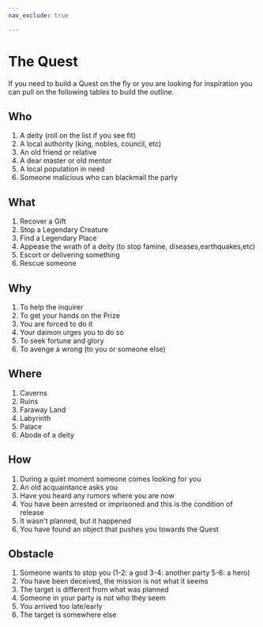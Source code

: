 ```yaml
---
nav_exclude: true

---
```


# The Quest

If you need to build a Quest on the fly or you are looking for inspiration you can pull on the following tables to build the outline.

## Who

1. A deity (roll on the list if you see fit)
2. A local authority (king, nobles, council, etc)
3. An old friend or relative
4. A dear master or old mentor
5. A local population in need
6. Someone malicious who can blackmail the party

## What

1. Recover a Gift
2. Stop a Legendary Creature
3. Find a Legendary Place
4. Appease the wrath of a deity (to stop famine, diseases,earthquakes,etc)
5. Escort or delivering something
6. Rescue someone

## Why

1. To help the inquirer
2. To get your hands on the Prize
3. You are forced to do it
4. Your daimon urges you to do so
5. To seek fortune and glory
6. To avenge a wrong (to you or someone else)

## Where

1. Caverns
2. Ruins
3. Faraway Land
4. Labyrinth
5. Palace
6. Abode of a deity

## How

1. During a quiet moment someone comes looking for you
2. An old acquaintance asks you
3. Have you heard any rumors where you are now
4. You have been arrested or imprisoned and this is the condition of release
5. It wasn't planned, but it happened
6. You have found an object that pushes you towards the Quest

## Obstacle

1. Someone wants to stop you (1-2: a god 3-4: another party 5-6: a hero)
2. You have been deceived, the mission is not what it seems
3. The target is different from what was planned
4. Someone in your party is not who they seem
5. You arrived too late/early
6. The target is somewhere else



